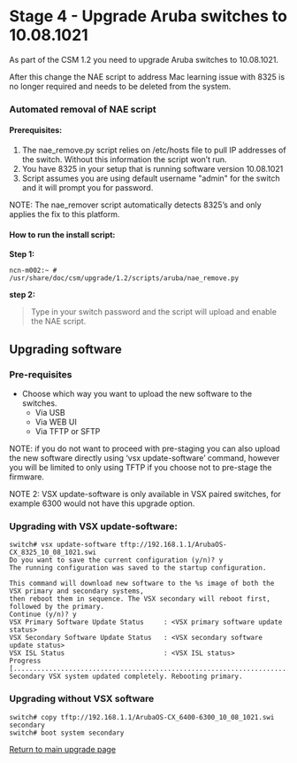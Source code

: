# Stage 4 - Upgrade Aruba switches to 10.08.1021

As part of the CSM 1.2 you need to upgrade Aruba switches to 10.08.1021.

After this change the NAE script to address Mac learning issue with 8325 is no longer required and needs to be deleted from the system. 

### Automated removal of NAE script

#### Prerequisites:

1. The nae_remove.py script relies on /etc/hosts file to pull IP addresses of the switch. Without this information the script won’t run.
2. You have 8325 in your setup that is running software version 10.08.1021
3. Script assumes you  are using default username "admin"  for the switch and it will prompt you for password.

NOTE: 	The nae_remover script automatically detects 8325’s and only applies the fix to this platform.

#### How to run the install script:

**Step 1:**
```
ncn-m002:~ # /usr/share/doc/csm/upgrade/1.2/scripts/aruba/nae_remove.py
```

**step 2:**

> Type in your switch password and the script will upload and enable the NAE script.

## Upgrading software

### Pre-requisites

* Choose which way you want to upload the new software to the switches.
	* Via USB
	* Via WEB UI
	* Via TFTP or SFTP

NOTE: if you do not want to proceed with pre-staging you can also upload the new software directly using ‘vsx update-software’ command, however you will be limited to only using TFTP if you choose not to pre-stage the firmware.

NOTE 2: VSX update-software is only available in VSX paired switches, for example 6300 would not have this upgrade option. 

### Upgrading with VSX update-software: 

```
switch# vsx update-software tftp://192.168.1.1/ArubaOS-CX_8325_10_08_1021.swi 
Do you want to save the current configuration (y/n)? y
The running configuration was saved to the startup configuration.

This command will download new software to the %s image of both the VSX primary and secondary systems,
then reboot them in sequence. The VSX secondary will reboot first, followed by the primary.
Continue (y/n)? y
VSX Primary Software Update Status     : <VSX primary software update status>
VSX Secondary Software Update Status   : <VSX secondary software update status>
VSX ISL Status                         : <VSX ISL status>
Progress [..........................................................................................]
Secondary VSX system updated completely. Rebooting primary.
```

### Upgrading without VSX software 

```
switch# copy tftp://192.168.1.1/ArubaOS-CX_6400-6300_10_08_1021.swi secondary
switch# boot system secondary
```

[Return to main upgrade page](README.md)
